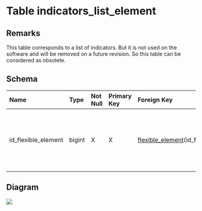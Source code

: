 # Table indicators\_list\_element #
## Remarks ##
This table corresponds to a list of indicators. But it is not used on the software and will be removed on a future revision. So this table can be considered as obsolete.

## Schema ##
| **Name** | **Type** | **Not Null** | **Primary Key** | **Foreign Key** | **Remarks** |
|:---------|:---------|:-------------|:----------------|:----------------|:------------|
| id\_flexible\_element | bigint   | X            | X               | [flexible\_element](flexible_element.md)(id\_flexible\_element) | This is the primary key of the table and also a foreign key on the table flexible\_element which is its parent table. |

## Diagram ##
<img src='http://www.sigmah.org/svg_load.php?file=http://sigma-h.googlecode.com/svn/wiki/diagrams/indicators_list_element.svg' />
